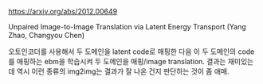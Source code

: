 https://arxiv.org/abs/2012.00649

Unpaired Image-to-Image Translation via Latent Energy Transport (Yang Zhao, Changyou Chen)

오토인코더를 사용해서 두 도메인을 latent code로 매핑한 다음 이 두 도메인의 code를 매핑하는 ebm을 학습시켜 두 도메인을 매핑/image translation. 결과는 재미있는데 역시 이런 종류의 img2img는 결과가 잘 나온 건지 판단하는 것이 좀 애매.